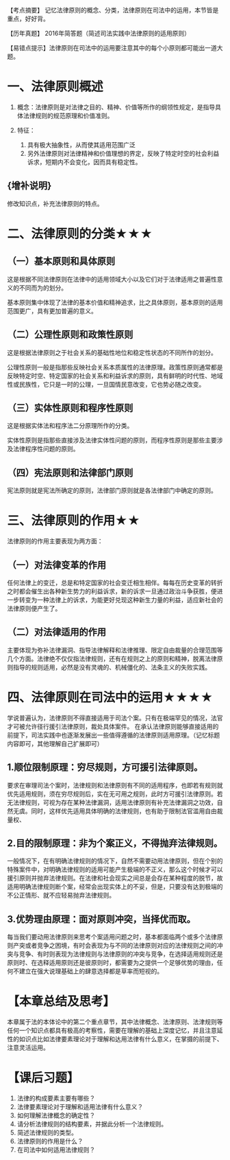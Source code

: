 【考点摘要】
记忆法律原则的概念、分类，法律原则在司法中的运用，本节皆是重点，好好背。

【历年真题】
2016年简答题（简述司法实践中法律原则的适用原则）

【易错点提示】法律原则在司法中的运用要注意其中的每个小原则都可能出一道大题。
# 一、法律原则概述
1. 概念：法律原则是对法律之目的、精神、价值等所作的纲领性规定，是指导具体法律规则的规范原理和价值准则。

2. 特征：
	1. 具有极大抽象性，从而使其适用范围广泛
	2. 另外法律原则对法律精神和价值理想的界定，反映了特定时空的社会利益诉求，短期内不会变化，因而具有稳定性。
## {增补说明}
修改知识点，补充法律原则的特点。
# 二、法律原则的分类★★★
## （一）基本原则和具体原则
这是根据不同法律原则在法律中的适用领域大小以及它们对于法律适用之普遍性意义的不同而为的划分。

基本原则集中体现了法律的基本价值和精神追求，比之具体原则，基本原则的适用范围更广，具有更加普遍的意义。
## （二）公理性原则和政策性原则
这是根据法律原则之于社会关系的基础性地位和稳定性状态的不同所作的划分。

公理性原则一般是指那些反映社会关系本质属性的法律原理。政策性原则通常都是反映特定时空、特定国家的社会关系和利益诉求的原则，具有鲜明的时代性、地域性或民族性，它只是一时的公理，一旦国情民意改变，它也势必随之改变。
## （三）实体性原则和程序性原则
这是根据实体法和程序法二分原理所作的分类。

实体性原则是指那些直接涉及法律实体性问题的原则，而程序性原则是那些主要涉及法律程序性问题的原则。
## （四）宪法原则和法律部门原则
宪法原则就是宪法所确定的原则，法律部门原则就是各法律部门中确定的原则。
# 三、法律原则的作用★★
法律原则的作用主要表现为两方面：
## （一）对法律变革的作用
任何法律上的变迁，总是和特定国家的社会变迁相生相伴。每每在历史变革的转折之时都会催生出各种新生势力的利益诉求，新的诉求一旦通过政治斗争获胜，便进一步转变为一种法律上的诉求，为能更好兑现这种新生力量的利益，适应新社会的法律原则便产生了。
## （二）对法律适用的作用
主要体现为弥补法律漏洞、指导法律解释和法律推理、限定自由裁量的合理范围等几个方面。法律绝不仅仅指法律规则，还有在规则之上的原则和精神，脱离法律原则指导的规则适用，必然是没有灵魂的、机械僵化的、法条主义的失败实践。
# 四、法律原则在司法中的运用★★★★
学说普遍认为，法律原则不得直接适用于司法个案。只有在极端罕见的情况，法官才可被允许径行援引法律原则，裁处具体案件。
在承认法律原则能够直接适用的前提下，司法实践中也逐渐发展出一些值得遵循的法律原则适用原理。（记忆标题内容即可，其他理解自己扩展即可）
## 1.顺位限制原理：穷尽规则，方可援引法律原则。
要求在审理司法个案时，法律规则和法律原则有不同的适用程序，也即若有规则就优先适用规则，须在穷尽规则后，实在无可用之规则，此时方可援引法律原则。若无法律规则，可视为存在某种法律漏洞，适用法律原则有补充法律漏洞之功效，自然无虞。同时，这样优先适用具体明确的法律规则，也有助于限制法官滥用自由裁量权、
## 2.目的限制原理：非为个案正义，不得抛弃法律规则。
一般情况下，在有明确法律规则的情况下，自然不需要动用法律原则，但在个别的特殊案件中，对明确法律规则的适用可能产生极端的不正义，那么这个时候才可以援引原则并抛弃法律规则。在法律和社会现实之间总是会存在某种程度的脱节，故适用明确法律规则断个案，经常会出现实体上的不妥，但是，只要没有达到极端的不公正情形、就不应轻易抛弃法律规则。
## 3.优势理由原理：面对原则冲突，当择优而取。
每当我们要动用法律原则来思考个案适用问题之时，基本都面临两个或多个法律原则产突或者竞争之困境，有时会表现为与不同的法律原则对应的法律规则之间的冲突与竞争、有时则表现为法律规则与法律原则的冲突与竞争，在选择适用规则还是原则时、在选释适用原则还是彼原则时，都需要为之提供一个足够优势的理由，任何不建立在强大说理基础上的肆意选择都是草率而短视的。
# 【本章总结及思考】
本章属于法的本体论中的第二个重点章节，其中法律概念、法津原则、法津规则等任何一个知识点都具有极高的考察性，需要在理解的基础上深度记忆，并且注意延性的如识点比如法律要素理论对于理解和达用法律有什么意义，在掌摄的前提下、注意灵活运用。
# 【课后习题】
1. 法律的构成要素主要有哪些？
2. 法律要素理论对于理解和适用法律有什么意义？
3. 如何理解法律概念的确定性？
4. 请分析法律规则的结构要素，并据此分析一个法律规则。
5. 简述法律规则的类型。
6. 法律原则的作用是什么？
7. 在司法中如何适用法律规则？